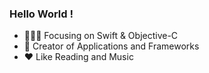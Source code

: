 <!-- <img align="right" src="https://github-readme-stats.vercel.app/api?username=JivanHuang&show_icons=true&text_color=718096&bg_color=00000000&hide_title=true&hide_border=true" /> -->

### Hello World !
- 👨🏻‍💻 Focusing on Swift & Objective-C
- 📱 Creator of Applications and Frameworks
- ❤️ Like Reading and Music

